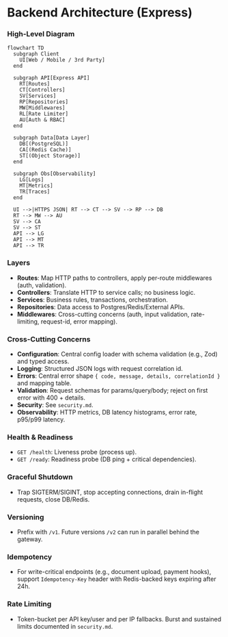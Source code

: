# Backend Architecture (Express)

### High-Level Diagram
```mermaid
flowchart TD
  subgraph Client
    UI[Web / Mobile / 3rd Party]
  end

  subgraph API[Express API]
    RT[Routes]
    CT[Controllers]
    SV[Services]
    RP[Repositories]
    MW[Middlewares]
    RL[Rate Limiter]
    AU[Auth & RBAC]
  end

  subgraph Data[Data Layer]
    DB[(PostgreSQL)]
    CA[(Redis Cache)]
    ST[(Object Storage)]
  end

  subgraph Obs[Observability]
    LG[Logs]
    MT[Metrics]
    TR[Traces]
  end

  UI -->|HTTPS JSON| RT --> CT --> SV --> RP --> DB
  RT --> MW --> AU
  SV --> CA
  SV --> ST
  API --> LG
  API --> MT
  API --> TR
```

### Layers
- **Routes**: Map HTTP paths to controllers, apply per-route middlewares (auth, validation).
- **Controllers**: Translate HTTP to service calls; no business logic.
- **Services**: Business rules, transactions, orchestration.
- **Repositories**: Data access to Postgres/Redis/External APIs.
- **Middlewares**: Cross-cutting concerns (auth, input validation, rate-limiting, request-id, error mapping).

### Cross-Cutting Concerns
- **Configuration**: Central config loader with schema validation (e.g., Zod) and typed access.
- **Logging**: Structured JSON logs with request correlation id.
- **Errors**: Central error shape `{ code, message, details, correlationId }` and mapping table.
- **Validation**: Request schemas for params/query/body; reject on first error with 400 + details.
- **Security**: See `security.md`.
- **Observability**: HTTP metrics, DB latency histograms, error rate, p95/p99 latency.

### Health & Readiness
- `GET /health`: Liveness probe (process up).
- `GET /ready`: Readiness probe (DB ping + critical dependencies).

### Graceful Shutdown
- Trap SIGTERM/SIGINT, stop accepting connections, drain in-flight requests, close DB/Redis.

### Versioning
- Prefix with `/v1`. Future versions `/v2` can run in parallel behind the gateway.

### Idempotency
- For write-critical endpoints (e.g., document upload, payment hooks), support `Idempotency-Key` header with Redis-backed keys expiring after 24h.

### Rate Limiting
- Token-bucket per API key/user and per IP fallbacks. Burst and sustained limits documented in `security.md`.
